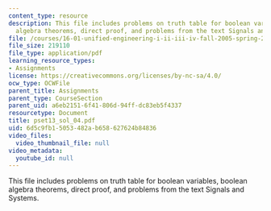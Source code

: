 ```yaml
---
content_type: resource
description: This file includes problems on truth table for boolean variables, boolean
  algebra theorems, direct proof, and problems from the text Signals and Systems.
file: /courses/16-01-unified-engineering-i-ii-iii-iv-fall-2005-spring-2006/6d5c9fb15053482ab658627624b84836_pset13_sol_04.pdf
file_size: 219110
file_type: application/pdf
learning_resource_types:
- Assignments
license: https://creativecommons.org/licenses/by-nc-sa/4.0/
ocw_type: OCWFile
parent_title: Assignments
parent_type: CourseSection
parent_uid: a6eb2151-6f41-806d-94ff-dc83eb5f4337
resourcetype: Document
title: pset13_sol_04.pdf
uid: 6d5c9fb1-5053-482a-b658-627624b84836
video_files:
  video_thumbnail_file: null
video_metadata:
  youtube_id: null
---
```

This file includes problems on truth table for boolean variables, boolean algebra theorems, direct proof, and problems from the text Signals and Systems.